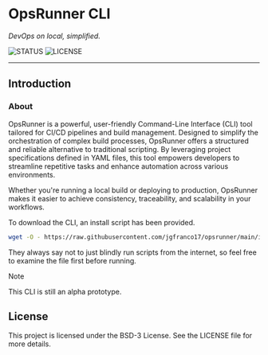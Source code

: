 # OpsRunner CLI

_DevOps on local, simplified._

![STATUS](https://img.shields.io/badge/status-active-brightgreen?style=for-the-badge)
![LICENSE](https://img.shields.io/badge/license-BSD3-blue?style=for-the-badge)

---

## Introduction

### About

OpsRunner is a powerful, user-friendly Command-Line Interface (CLI) tool tailored for
CI/CD pipelines and build management. Designed to simplify the orchestration of complex
build processes, OpsRunner offers a structured and reliable alternative to traditional
scripting. By leveraging project specifications defined in YAML files, this tool empowers
developers to streamline repetitive tasks and enhance automation across various
environments.

Whether you're running a local build or deploying to production, OpsRunner makes it easier
to achieve consistency, traceability, and scalability in your workflows.

To download the CLI, an install script has been provided.

```bash
wget -O - https://raw.githubusercontent.com/jgfranco17/opsrunner/main/install.sh | bash
```

They always say not to just blindly run scripts from the internet, so feel free to examine
the file first before running.

> [!NOTE]
> This CLI is still an alpha prototype.

## License

This project is licensed under the BSD-3 License. See the LICENSE file for more details.

